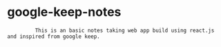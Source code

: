 # google-keep-notes

             This is an basic notes taking web app build using react.js and inspired from google keep.
